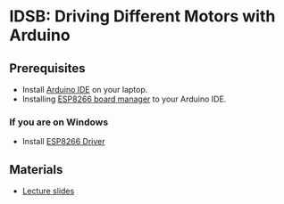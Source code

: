 # IDSB: Driving Different Motors with Arduino

## Prerequisites
- Install [Arduino IDE](https://www.arduino.cc/en/software) on your laptop.
- Installing [ESP8266 board manager](https://github.com/esp8266/Arduino?tab=readme-ov-file#installing-with-boards-manager) to your Arduino IDE.
### If you are on Windows
- Install [ESP8266 Driver](https://randomnerdtutorials.com/install-esp32-esp8266-usb-drivers-cp210x-windows/)

## Materials
- [Lecture slides](./slides/beamer.tex)